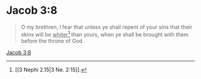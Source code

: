 # Jacob 3:8

> O my brethren, I fear that unless ye shall repent of your sins that their skins will be <u>whiter</u>[^a] than yours, when ye shall be brought with them before the throne of God.

[Jacob 3:8](https://www.churchofjesuschrist.org/study/scriptures/bofm/jacob/3?lang=eng&id=p8#p8)


[^a]: [[3 Nephi 2.15|3 Ne. 2:15]].  
